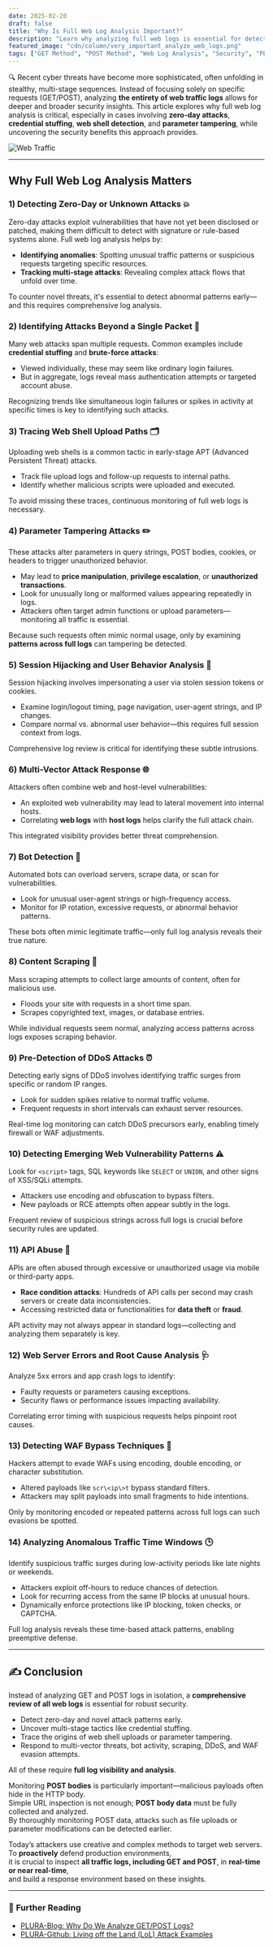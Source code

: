 ```yaml
---
date: 2025-02-20
draft: false
title: "Why Is Full Web Log Analysis Important?"
description: "Learn why analyzing full web logs is essential for detecting zero-day attacks, credential stuffing, web shells, and more."
featured_image: "cdn/column/very_important_analyze_web_logs.png"
tags: ["GET Method", "POST Method", "Web Log Analysis", "Security", "PLURA-XDR"]
---
```


🔍 Recent cyber threats have become more sophisticated, often unfolding in stealthy, multi-stage sequences. Instead of focusing solely on specific requests (GET/POST), analyzing **the entirety of web traffic logs** allows for deeper and broader security insights. This article explores why full web log analysis is critical, especially in cases involving **zero-day attacks**, **credential stuffing**, **web shell detection**, and **parameter tampering**, while uncovering the security benefits this approach provides.

![Web Traffic](https://blog.plura.io/cdn/column/very_important_analyze_web_logs.png)  
<!--more-->

---

## Why Full Web Log Analysis Matters

### 1) Detecting Zero-Day or Unknown Attacks 💥
Zero-day attacks exploit vulnerabilities that have not yet been disclosed or patched, making them difficult to detect with signature or rule-based systems alone. Full web log analysis helps by:

- **Identifying anomalies**: Spotting unusual traffic patterns or suspicious requests targeting specific resources.
- **Tracking multi-stage attacks**: Revealing complex attack flows that unfold over time.

To counter novel threats, it's essential to detect abnormal patterns early—and this requires comprehensive log analysis.

### 2) Identifying Attacks Beyond a Single Packet 🔎
Many web attacks span multiple requests. Common examples include **credential stuffing** and **brute-force attacks**:

- Viewed individually, these may seem like ordinary login failures.
- But in aggregate, logs reveal mass authentication attempts or targeted account abuse.

Recognizing trends like simultaneous login failures or spikes in activity at specific times is key to identifying such attacks.

### 3) Tracing Web Shell Upload Paths 🗂️
Uploading web shells is a common tactic in early-stage APT (Advanced Persistent Threat) attacks.

- Track file upload logs and follow-up requests to internal paths.
- Identify whether malicious scripts were uploaded and executed.

To avoid missing these traces, continuous monitoring of full web logs is necessary.

### 4) Parameter Tampering Attacks ✏️
These attacks alter parameters in query strings, POST bodies, cookies, or headers to trigger unauthorized behavior.

- May lead to **price manipulation**, **privilege escalation**, or **unauthorized transactions**.
- Look for unusually long or malformed values appearing repeatedly in logs.
- Attackers often target admin functions or upload parameters—monitoring all traffic is essential.

Because such requests often mimic normal usage, only by examining **patterns across full logs** can tampering be detected.

### 5) Session Hijacking and User Behavior Analysis 🦹
Session hijacking involves impersonating a user via stolen session tokens or cookies.

- Examine login/logout timing, page navigation, user-agent strings, and IP changes.
- Compare normal vs. abnormal user behavior—this requires full session context from logs.

Comprehensive log review is critical for identifying these subtle intrusions.

### 6) Multi-Vector Attack Response 🌐
Attackers often combine web and host-level vulnerabilities:

- An exploited web vulnerability may lead to lateral movement into internal hosts.
- Correlating **web logs** with **host logs** helps clarify the full attack chain.

This integrated visibility provides better threat comprehension.

### 7) Bot Detection 🤖
Automated bots can overload servers, scrape data, or scan for vulnerabilities.

- Look for unusual user-agent strings or high-frequency access.
- Monitor for IP rotation, excessive requests, or abnormal behavior patterns.

These bots often mimic legitimate traffic—only full log analysis reveals their true nature.

### 8) Content Scraping 📰
Mass scraping attempts to collect large amounts of content, often for malicious use.

- Floods your site with requests in a short time span.
- Scrapes copyrighted text, images, or database entries.

While individual requests seem normal, analyzing access patterns across logs exposes scraping behavior.

### 9) Pre-Detection of DDoS Attacks ⏰
Detecting early signs of DDoS involves identifying traffic surges from specific or random IP ranges.

- Look for sudden spikes relative to normal traffic volume.
- Frequent requests in short intervals can exhaust server resources.

Real-time log monitoring can catch DDoS precursors early, enabling timely firewall or WAF adjustments.

### 10) Detecting Emerging Web Vulnerability Patterns ⚠️
Look for `<script>` tags, SQL keywords like `SELECT` or `UNION`, and other signs of XSS/SQLi attempts.

- Attackers use encoding and obfuscation to bypass filters.
- New payloads or RCE attempts often appear subtly in the logs.

Frequent review of suspicious strings across full logs is crucial before security rules are updated.

### 11) API Abuse 🚀
APIs are often abused through excessive or unauthorized usage via mobile or third-party apps.

- **Race condition attacks**: Hundreds of API calls per second may crash servers or create data inconsistencies.
- Accessing restricted data or functionalities for **data theft** or **fraud**.

API activity may not always appear in standard logs—collecting and analyzing them separately is key.

### 12) Web Server Errors and Root Cause Analysis 🩺
Analyze 5xx errors and app crash logs to identify:

- Faulty requests or parameters causing exceptions.
- Security flaws or performance issues impacting availability.

Correlating error timing with suspicious requests helps pinpoint root causes.

### 13) Detecting WAF Bypass Techniques 👀
Hackers attempt to evade WAFs using encoding, double encoding, or character substitution.

- Altered payloads like `scr\<ip\>t` bypass standard filters.
- Attackers may split payloads into small fragments to hide intentions.

Only by monitoring encoded or repeated patterns across full logs can such evasions be spotted.

### 14) Analyzing Anomalous Traffic Time Windows 🕒
Identify suspicious traffic surges during low-activity periods like late nights or weekends.

- Attackers exploit off-hours to reduce chances of detection.
- Look for recurring access from the same IP blocks at unusual hours.
- Dynamically enforce protections like IP blocking, token checks, or CAPTCHA.

Full log analysis reveals these time-based attack patterns, enabling preemptive defense.

---

## ✍️ Conclusion

Instead of analyzing GET and POST logs in isolation, a **comprehensive review of all web logs** is essential for robust security.

- Detect zero-day and novel attack patterns early.
- Uncover multi-stage tactics like credential stuffing.
- Trace the origins of web shell uploads or parameter tampering.
- Respond to multi-vector threats, bot activity, scraping, DDoS, and WAF evasion attempts.

All of these require **full log visibility and analysis**.

Monitoring **POST bodies** is particularly important—malicious payloads often hide in the HTTP body.  
Simple URL inspection is not enough; **POST body data** must be fully collected and analyzed.  
By thoroughly monitoring POST data, attacks such as file uploads or parameter modifications can be detected earlier.

Today’s attackers use creative and complex methods to target web servers.  
To **proactively** defend production environments,  
it is crucial to inspect **all traffic logs, including GET and POST**, in **real-time or near real-time**,  
and build a response environment based on these insights.

---

### 📖 **Further Reading**  
- [PLURA-Blog: Why Do We Analyze GET/POST Logs?](https://blog.plura.io/ko/column/why_analyze_get_post_logs/)  
- [PLURA-Github: Living off the Land (LoL) Attack Examples](https://github.com/qubitsec/plura/tree/main/demo/ko)
